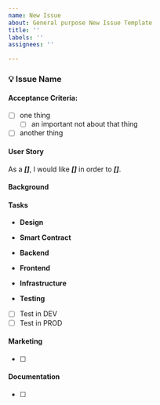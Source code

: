 ```yaml
---
name: New Issue
about: General purpose New Issue Template
title: ''
labels: ''
assignees: ''

---
```


### 💡 Issue Name

#### Acceptance Criteria:
- [ ] one thing
  - [ ] an important not about that thing
- [ ] another thing 

#### User Story
As a _**[]**_, I would like _**[]**_ in order to _**[]**_.

#### Background


#### Tasks

- **Design**

- **Smart Contract**

- **Backend**

- **Frontend**

- **Infrastructure**

- **Testing**

- [ ] Test in DEV
- [ ] Test in PROD

#### Marketing

- [ ] 

#### Documentation

- [ ]
